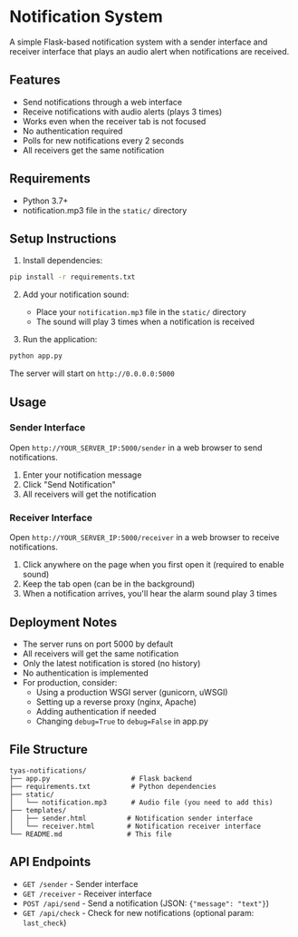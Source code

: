 # Notification System

A simple Flask-based notification system with a sender interface and receiver interface that plays an audio alert when notifications are received.

## Features

- Send notifications through a web interface
- Receive notifications with audio alerts (plays 3 times)
- Works even when the receiver tab is not focused
- No authentication required
- Polls for new notifications every 2 seconds
- All receivers get the same notification

## Requirements

- Python 3.7+
- notification.mp3 file in the `static/` directory

## Setup Instructions

1. Install dependencies:
```bash
pip install -r requirements.txt
```

2. Add your notification sound:
   - Place your `notification.mp3` file in the `static/` directory
   - The sound will play 3 times when a notification is received

3. Run the application:
```bash
python app.py
```

The server will start on `http://0.0.0.0:5000`

## Usage

### Sender Interface
Open `http://YOUR_SERVER_IP:5000/sender` in a web browser to send notifications.

1. Enter your notification message
2. Click "Send Notification"
3. All receivers will get the notification

### Receiver Interface
Open `http://YOUR_SERVER_IP:5000/receiver` in a web browser to receive notifications.

1. Click anywhere on the page when you first open it (required to enable sound)
2. Keep the tab open (can be in the background)
3. When a notification arrives, you'll hear the alarm sound play 3 times

## Deployment Notes

- The server runs on port 5000 by default
- All receivers will get the same notification
- Only the latest notification is stored (no history)
- No authentication is implemented
- For production, consider:
  - Using a production WSGI server (gunicorn, uWSGI)
  - Setting up a reverse proxy (nginx, Apache)
  - Adding authentication if needed
  - Changing `debug=True` to `debug=False` in app.py

## File Structure

```
tyas-notifications/
├── app.py                    # Flask backend
├── requirements.txt          # Python dependencies
├── static/
│   └── notification.mp3      # Audio file (you need to add this)
├── templates/
│   ├── sender.html          # Notification sender interface
│   └── receiver.html        # Notification receiver interface
└── README.md                # This file
```

## API Endpoints

- `GET /sender` - Sender interface
- `GET /receiver` - Receiver interface
- `POST /api/send` - Send a notification (JSON: `{"message": "text"}`)
- `GET /api/check` - Check for new notifications (optional param: `last_check`)
